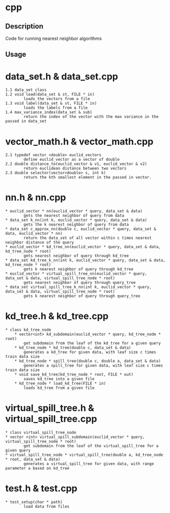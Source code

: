 cpp
===

Description
-----------

Code for running nearest neighbor algorithms

Usage
-----

# data_set.h & data_set.cpp
	1.1 data_set class
	1.2 void load(data_set & st, FILE * in)
			loads the vectors from a file
	1.3 void label(data_set & st, FILE * in)
			loads the labels from a file
	1.4 max_variance_index(data_set & sub)
			return the index of the vector with the max variance in the passed in data_set

# vector_math.h & vector_math.cpp
	2.1 typedef vector <double> euclid_vectors
			define euclid_vector as a vector of double
	2.2 double distance_to(euclid_vector & v1, euclid_vector & v2)
			return euclidean distance between two vectors
	2.3 double selector(vector<double> s, int k)
			return the kth smallest element in the passed in vector.

# nn.h & nn.cpp
	* euclid_vector * nn(euclid_vector * query, data_set & data)
			gets the nearest neighbor of query from data
	* data_set k_nn(int k, euclid_vector * query, data_set & data)
			gets the k nearest neighbor of query from data
	* data_set c_approx_nn(double c, euclid_vector * query, data_set & data, euclid_vector * nn)
			return the data_set of all vector within c times nearest neighbor distance of the query
	* euclid_vector * kd_tree_nn(euclid_vector * query, data_set & data, kd_tree_node * root)
			gets nearest neighbor of query through kd_tree
	* data_set kd_tree_k_nn(int k, euclid_vector * query, data_set & data, kd_tree_node * root)
			gets k nearest neighbor of query through kd_tree
	* euclid_vector * virtual_spill_tree_nn(euclid_vector * query, data_set & data, virtual_spill_tree_node * root)
			gets nearest neighbor of query through query_tree
	* data_set virtual_spill_tree_k_nn(int k, euclid_vector * query, data_set & data, virtual_spill_tree_node * root)
			gets k nearest neighbor of query through query_tree

# kd_tree.h & kd_tree.cpp
    * class kd_tree_node
	    * vector<int> kd_subdomain(euclid_vector * query, kd_tree_node * root)
			get subdomain from the leaf of the kd_tree for a given query
	    * kd_tree_node * kd_tree(double c, data_set & data)
			generates a kd_tree for given data, with leaf size c times train data size
	    * kd_tree_node * spill_tree(double c, double a, data_set & data)
			generates a spill_tree for given data, with leaf size c times train data size
	    * void save_kd_tree(kd_tree_node * root, FILE * out)
			saves kd_tree into a given file
	    * kd_tree_node * load_kd_tree(FILE * in)
			loads kd_tree from a given file

# virtual_spill_tree.h & virtual_spill_tree.cpp
	* class virtual_spill_tree_node
    * vector <int> virtual_spill_subdomain(euclid_vector * query, virtual_spill_tree_node * root)
			get subdomain from the leaf of the virtual_spill_tree for a given query
	* virtual_spill_tree_node * virtual_spill_tree(double a, kd_tree_node * root, data_set & data)
			generates a virtual_spill_tree for given data, with range parameter a based on kd_tree


#  test.h & test.cpp
	* test_setup(char * path)
			load data from files
